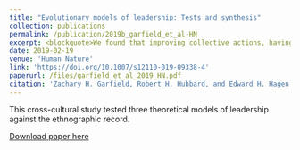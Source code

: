 ```yaml
---
title: "Evolutionary models of leadership: Tests and synthesis"
collection: publications
permalink: /publication/2019b_garfield_et_al-HN
excerpt: <blockquote>We found that improving collective actions, having expertise, providing counsel, and being respected, having high neural capital, and being polygynous are common properties of leaders, which warrants a synthesis of the collective action, prestige, and neural capital and reproductive skew models. We sketch one such synthesis involving high-quality decision-making and other computational services.</blockquote>
date: 2019-02-19
venue: 'Human Nature'
link: 'https://doi.org/10.1007/s12110-019-09338-4'
paperurl: /files/garfield_et_al_2019_HN.pdf
citation: 'Zachary H. Garfield, Robert H. Hubbard, and Edward H. Hagen. (2019). &quot;Evolutionary models of leadership: Tests and synthesis.&quot; <i>Human Nature</i>. 30(1).'
---
```

This cross-cultural study tested three theoretical models of leadership against the ethnographic record. 

[Download paper here](http://zhgarfield.github.io/files/garfield_et_al_2019_HN.pdf)